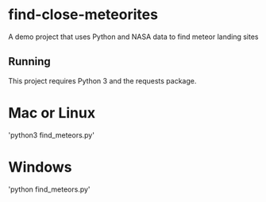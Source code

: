 # find-close-meteorites
A demo project that uses Python and NASA data to find meteor landing sites

## Running

This project requires Python 3 and the requests package.

# Mac or Linux
'python3 find_meteors.py'

# Windows
'python find_meteors.py'
